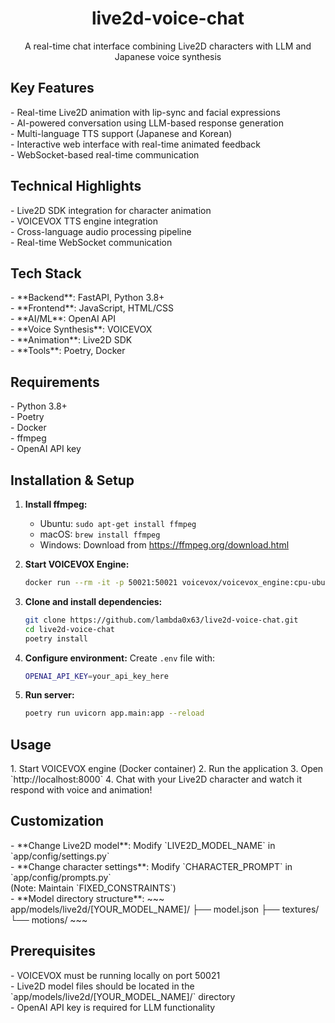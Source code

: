 <h1 align="center">
    live2d-voice-chat
</h1>
<p align="center">
	A real-time chat interface combining Live2D characters with LLM and Japanese voice synthesis
</p>

<h2 align="left">Key Features</h2>
- Real-time Live2D animation with lip-sync and facial expressions<br>
- AI-powered conversation using LLM-based response generation<br>
- Multi-language TTS support (Japanese and Korean)<br>
- Interactive web interface with real-time animated feedback<br>
- WebSocket-based real-time communication

<h2 align="left">Technical Highlights</h2>
- Live2D SDK integration for character animation<br>
- VOICEVOX TTS engine integration<br>
- Cross-language audio processing pipeline<br>
- Real-time WebSocket communication

<h2 align="left">Tech Stack</h2>
- **Backend**: FastAPI, Python 3.8+<br>
- **Frontend**: JavaScript, HTML/CSS<br>
- **AI/ML**: OpenAI API<br>
- **Voice Synthesis**: VOICEVOX<br>
- **Animation**: Live2D SDK<br>
- **Tools**: Poetry, Docker

<h2 align="left">Requirements</h2>
- Python 3.8+<br>
- Poetry<br>
- Docker<br>
- ffmpeg<br>
- OpenAI API key

<h2 align="left">Installation & Setup</h2>

1. **Install ffmpeg:**
   - Ubuntu: `sudo apt-get install ffmpeg`
   - macOS: `brew install ffmpeg`
   - Windows: Download from https://ffmpeg.org/download.html

2. **Start VOICEVOX Engine:**
   ~~~bash
   docker run --rm -it -p 50021:50021 voicevox/voicevox_engine:cpu-ubuntu20.04-latest
   ~~~

3. **Clone and install dependencies:**
   ~~~bash
   git clone https://github.com/lambda0x63/live2d-voice-chat.git
   cd live2d-voice-chat
   poetry install
   ~~~

4. **Configure environment:**
   Create `.env` file with:
   ~~~bash
   OPENAI_API_KEY=your_api_key_here
   ~~~

5. **Run server:**
   ~~~bash
   poetry run uvicorn app.main:app --reload
   ~~~

<h2 align="left">Usage</h2>
1. Start VOICEVOX engine (Docker container)
2. Run the application
3. Open `http://localhost:8000`
4. Chat with your Live2D character and watch it respond with voice and animation!

<h2 align="left">Customization</h2>
- **Change Live2D model**: Modify `LIVE2D_MODEL_NAME` in `app/config/settings.py`<br>
- **Change character settings**: Modify `CHARACTER_PROMPT` in `app/config/prompts.py`<br>
  (Note: Maintain `FIXED_CONSTRAINTS`)<br>
- **Model directory structure**:
  ~~~
  app/models/live2d/[YOUR_MODEL_NAME]/
  ├── model.json
  ├── textures/
  └── motions/
  ~~~

<h2 align="left">Prerequisites</h2>
- VOICEVOX must be running locally on port 50021<br>
- Live2D model files should be located in the `app/models/live2d/[YOUR_MODEL_NAME]/` directory<br>
- OpenAI API key is required for LLM functionality

